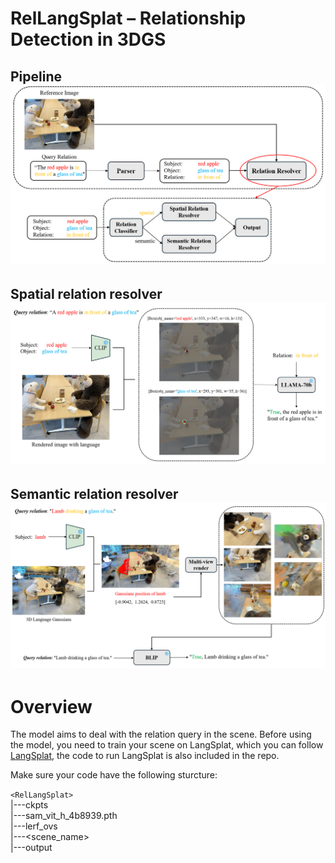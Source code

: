 # RelLangSplat – Relationship Detection in 3DGS

## Pipeline ![pipeline](https://github.com/jackyhuuuu/RelLangSplat/raw/master/images/RelLangSplat_Pipeline.png)

## Spatial relation resolver ![spatial](https://github.com/jackyhuuuu/RelLangSplat/raw/master/images/Spatial_relation_resolver.png)

## Semantic relation resolver ![semantic](https://github.com/jackyhuuuu/RelLangSplat/raw/master/images/Semantic_relation_resolver.png)

# Overview
The model aims to deal with the relation query in the scene. Before using the model, you need to train your scene on LangSplat, which you can follow [LangSplat](https://github.com/minghanqin/LangSplat), the code to run LangSplat is also included in the repo.

Make sure your code have the following sturcture:

```<RelLangSplat>```
<br>|---ckpts
<br>  |---sam_vit_h_4b8939.pth
<br>|---lerf_ovs
<br>  |---<scene_name>
<br>|---output
    

